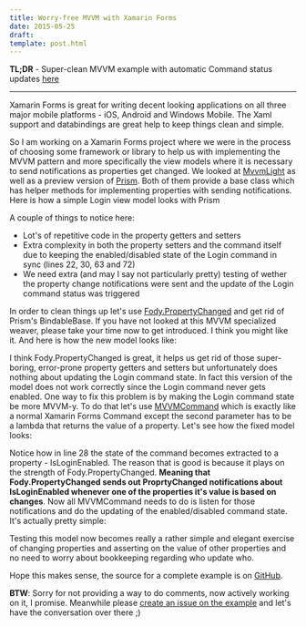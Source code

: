 ```yaml
---
title: Worry-free MVVM with Xamarin Forms
date: 2015-05-25
draft: 
template: post.html
---
```

**TL;DR** - Super-clean MVVM example with automatic Command status updates [here](https://github.com/pshomov/mvvmeasy)
***

Xamarin Forms is great for writing decent looking applications on all three major mobile platforms - iOS, Android and Windows Mobile. The Xaml support and databindings are great help to keep things clean and simple. 

So I am working on a Xamarin Forms project where we were in the process of choosing some framework or library to help us with implementing the MVVM pattern and more specifically the view models where it is necessary to send notifications as properties get changed. We looked at [MvvmLight](http://www.mvvmlight.net) as well as a preview version of [Prism](http://brianlagunas.com/first-look-at-the-prism-for-xamarin-forms-preview/). Both of them provide a base class which has helper methods for implementing properties with sending notifications. Here is how a simple Login view model looks with Prism

<script src="https://gist.github.com/pshomov/e35832cbf51c82ac50c7.js"></script>

A couple of things to notice here:
- Lot's of repetitive code in the property getters and setters
- Extra complexity in both the property setters and the command itself due to keeping the enabled/disabled state of the Login command in sync (lines 22, 30, 63 and 72)
- We need extra (and may I say not particularly pretty) testing of wether the property change notifications were sent and the update of the Login command status was triggered

In order to clean things up let's use [Fody.PropertyChanged](https://github.com/Fody/PropertyChanged#your-code) and get rid of Prism's BindableBase. If you have not looked at this MVVM specialized weaver, please take your time now to get introduced. I think you might like it.
And here is how the new model looks like:

<script src="https://gist.github.com/pshomov/eb3f85471e632bbcb9f6.js"></script>
 
I think Fody.PropertyChanged is great, it helps us get rid of those super-boring, error-prone property getters and setters but unfortunately does nothing about updating the Login command state. In fact this version of the model does not work correctly since the Login command never gets enabled. One way to fix this problem is by making the Login command state be more MVVM-y. To do that let's use [MVVMCommand](https://github.com/pshomov/mvvmeasy/blob/master/Infrastructure/MVVMCommand.cs) which is exactly like a normal Xamarin Forms Command except the second parameter has to be a lambda that returns the value of a property. Let's see how the fixed model looks:

<script src="https://gist.github.com/pshomov/4b158ca0b0801809b0d6.js"></script>

Notice how in line 28 the state of the command becomes extracted to a property - IsLoginEnabled. The reason that is good is because it plays on the strength of Fody.PropertyChanged. **Meaning that Fody.PropertyChanged sends out ProprtyChanged notifications about IsLoginEnabled whenever one of the properties it's value is based on changes**. Now all MVVMCommand needs to do is listen for those notifications and do the updating of the enabled/disabled command state. It's actually pretty simple:

<script src="https://gist.github.com/pshomov/4e2b51ef94ca3c6cc508.js"></script>

Testing this model now becomes really a rather simple and elegant exercise of changing properties and asserting on the value of other properties and no need to worry about bookkeeping regarding who update who.

Hope this makes sense, the source for a complete example is on [GitHub](https://github.com/pshomov/mvvmeasy).

**BTW**: Sorry for not providing a way to do comments, now actively working on it, I promise. Meanwhile please [create an issue on the example](https://github.com/pshomov/mvvmeasy/issues) and let's have the conversation over there ;) 